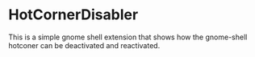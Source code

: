 # HotCornerDisabler
 This is a simple gnome shell extension that shows how
 the gnome-shell hotconer can be deactivated and reactivated.
